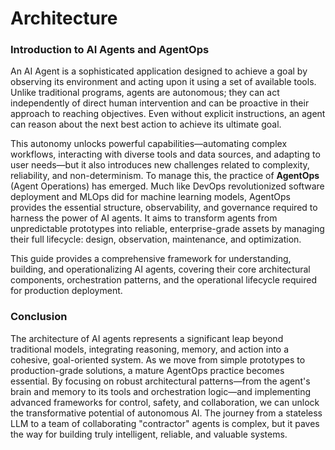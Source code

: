 # Architecture

### Introduction to AI Agents and AgentOps

An AI Agent is a sophisticated application designed to achieve a goal by observing its environment and acting upon it using a set of available tools. Unlike traditional programs, agents are autonomous; they can act independently of direct human intervention and can be proactive in their approach to reaching objectives. Even without explicit instructions, an agent can reason about the next best action to achieve its ultimate goal.

This autonomy unlocks powerful capabilities—automating complex workflows, interacting with diverse tools and data sources, and adapting to user needs—but it also introduces new challenges related to complexity, reliability, and non-determinism. To manage this, the practice of **AgentOps** (Agent Operations) has emerged. Much like DevOps revolutionized software deployment and MLOps did for machine learning models, AgentOps provides the essential structure, observability, and governance required to harness the power of AI agents. It aims to transform agents from unpredictable prototypes into reliable, enterprise-grade assets by managing their full lifecycle: design, observation, maintenance, and optimization.

This guide provides a comprehensive framework for understanding, building, and operationalizing AI agents, covering their core architectural components, orchestration patterns, and the operational lifecycle required for production deployment.




### Conclusion

The architecture of AI agents represents a significant leap beyond traditional models, integrating reasoning, memory, and action into a cohesive, goal-oriented system. As we move from simple prototypes to production-grade solutions, a mature AgentOps practice becomes essential. By focusing on robust architectural patterns—from the agent's brain and memory to its tools and orchestration logic—and implementing advanced frameworks for control, safety, and collaboration, we can unlock the transformative potential of autonomous AI. The journey from a stateless LLM to a team of collaborating "contractor" agents is complex, but it paves the way for building truly intelligent, reliable, and valuable systems.